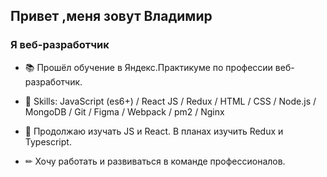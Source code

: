 ## Привет ,меня зовут Владимир
### Я веб-разработчик

* 📚 Прошёл обучение в Яндекс.Практикуме по профессии веб-разработчик.

* 💪 Skills:  JavaScript (es6+) / React JS / Redux / HTML / CSS / Node.js / MongoDB /  Git / Figma / Webpack /  pm2 / Nginx

* 🚀 Продолжаю изучать JS и React. В планах изучить Redux и Typescript.

* ✏  Хочу работать и развиваться в команде профессионалов.
